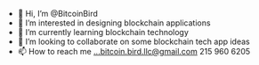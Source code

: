 - 👋 Hi, I’m @BitcoinBird
- 👀 I’m interested in designing blockchain applications
- 🌱 I’m currently learning blockchain technology
- 💞️ I’m looking to collaborate on some blockchain tech app ideas
- 📫 How to reach me ...bitcoin.bird.llc@gmail.com 215 960 6205

<!---
BitcoinBird/BitcoinBird is a ✨ special ✨ repository because its `README.md` (this file) appears on your GitHub profile.
You can click the Preview link to take a look at your changes.
--->

